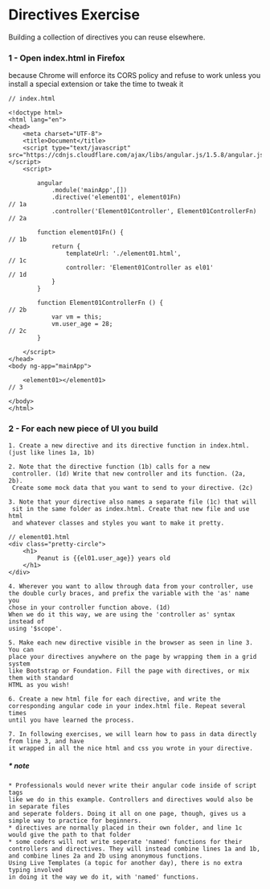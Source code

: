 # Directives Exercise

Building a collection of directives you can reuse elsewhere.

### 1 - Open index.html in Firefox

because Chrome will enforce its CORS policy and refuse to work unless you install
a special extension or take the time to tweak it

    // index.html

    <!doctype html>
    <html lang="en">
    <head>
        <meta charset="UTF-8">
        <title>Document</title>
        <script type="text/javascript" src="https://cdnjs.cloudflare.com/ajax/libs/angular.js/1.5.8/angular.js"></script>
        <script>

            angular
                .module('mainApp',[])
                .directive('element01', element01Fn)                        // 1a
                .controller('Element01Controller', Element01ControllerFn)   // 2a

            function element01Fn() {                                        // 1b
                return {
                    templateUrl: './element01.html',                        // 1c
                    controller: 'Element01Controller as el01'               // 1d
                }
            }

            function Element01ControllerFn () {                             // 2b
                var vm = this;
                vm.user_age = 28;                                           // 2c
            }

        </script>
    </head>
    <body ng-app="mainApp">

        <element01></element01>                                             // 3

    </body>
    </html>

### 2 - For each new piece of UI you build

    1. Create a new directive and its directive function in index.html. (just like lines 1a, 1b)

    2. Note that the directive function (1b) calls for a new
     controller. (1d) Write that new controller and its function. (2a, 2b).
     Create some mock data that you want to send to your directive. (2c)

    3. Note that your directive also names a separate file (1c) that will
     sit in the same folder as index.html. Create that new file and use html
     and whatever classes and styles you want to make it pretty.

    // element01.html
    <div class="pretty-circle">
        <h1>
            Peanut is {{el01.user_age}} years old
        </h1>
    </div>

    4. Wherever you want to allow through data from your controller, use
    the double curly braces, and prefix the variable with the 'as' name you
    chose in your controller function above. (1d)
    When we do it this way, we are using the 'controller as' syntax instead of
    using '$scope'.

    5. Make each new directive visible in the browser as seen in line 3. You can
    place your directives anywhere on the page by wrapping them in a grid system
    like Bootstrap or Foundation. Fill the page with directives, or mix them with standard
    HTML as you wish!

    6. Create a new html file for each directive, and write the
    corresponding angular code in your index.html file. Repeat several times
    until you have learned the process.

    7. In following exercises, we will learn how to pass in data directly from line 3, and have
    it wrapped in all the nice html and css you wrote in your directive.

##### * note

    * Professionals would never write their angular code inside of script tags
    like we do in this example. Controllers and directives would also be in separate files
    and seperate folders. Doing it all on one page, though, gives us a simple way to practice for beginners.
    * directives are normally placed in their own folder, and line 1c would give the path to that folder
    * some coders will not write seperate 'named' functions for their controllers and directives. They will instead combine lines 1a and 1b, and combine lines 2a and 2b using anonymous functions.
    Using Live Templates (a topic for another day), there is no extra typing involved
    in doing it the way we do it, with 'named' functions.
